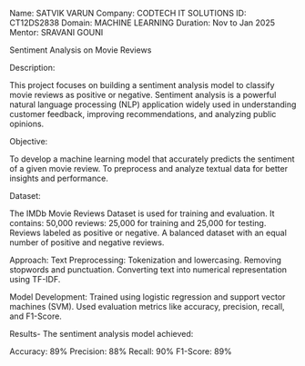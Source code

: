 Name: SATVIK VARUN
Company: CODTECH IT SOLUTIONS
ID: CT12DS2838
Domain: MACHINE LEARNING
Duration: Nov to Jan 2025
Mentor: SRAVANI GOUNI

Sentiment Analysis on Movie Reviews

Description:

This project focuses on building a sentiment analysis model to classify movie reviews as positive or negative. Sentiment analysis is a powerful natural language processing (NLP) application widely used in understanding customer feedback, improving recommendations, and analyzing public opinions.

Objective:

To develop a machine learning model that accurately predicts the sentiment of a given movie review.
To preprocess and analyze textual data for better insights and performance.

Dataset:

The IMDb Movie Reviews Dataset is used for training and evaluation. It contains:
50,000 reviews: 25,000 for training and 25,000 for testing.
Reviews labeled as positive or negative.
A balanced dataset with an equal number of positive and negative reviews.

Approach:
Text Preprocessing:
Tokenization and lowercasing.
Removing stopwords and punctuation.
Converting text into numerical representation using TF-IDF.

Model Development:
Trained using logistic regression and support vector machines (SVM).
Used evaluation metrics like accuracy, precision, recall, and F1-Score.

Results-
The sentiment analysis model achieved:

Accuracy: 89%
Precision: 88%
Recall: 90%
F1-Score: 89%
